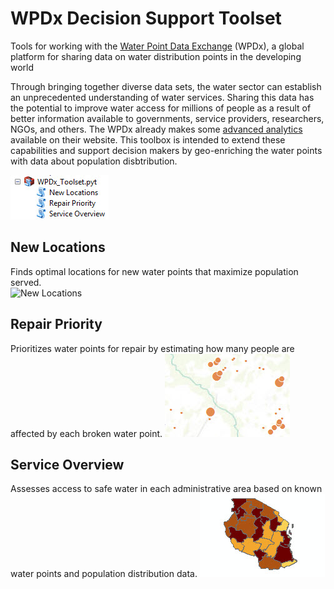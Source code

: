 # WPDx Decision Support Toolset

Tools for working with the [Water Point Data Exchange](https://www.waterpointdata.org/) (WPDx), a global platform for sharing data on water distribution points in the developing world

 Through bringing together diverse data sets, the water sector can establish an unprecedented understanding of water services. Sharing this data has the potential to improve water access for millions of people as a result of better information available to governments, service providers, researchers, NGOs, and others. The WPDx already makes some [advanced analytics](https://data.waterpointdata.org/view/cn6c-zc2q) available on their website. This toolbox is intended to extend these capabilities and support decision makers by geo-enriching the water points with data about population disbtribution.
 
 ![WPDx Toolset in ArcCatalog](/Scripts/Data/Screenshot.jpg)
 
## New Locations

Finds optimal locations for new water points that maximize population served.		
 ![New Locations](/Scripts/Data/Screenshot1.jpg)		   
						   
## Repair Priority
   
Prioritizes water points for repair by estimating how many people are affected by each broken water point.
 ![Repair Priority](/Scripts/Data/Screenshot2.jpg)

## Service Overview

Assesses access to safe water in each administrative area based on known water points and population distribution data.
 ![Service Overview](/Scripts/Data/Screenshot3.jpg)


